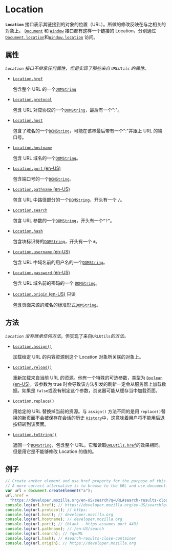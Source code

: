 # Location

**`Location`** 接口表示其链接到的对象的位置（URL）。所做的修改反映在与之相关的对象上。 [`Document`](https://developer.mozilla.org/zh-CN/docs/Web/API/Document) 和 [`Window`](https://developer.mozilla.org/zh-CN/docs/Web/API/Window) 接口都有这样一个链接的 Location，分别通过 [`Document.location`](https://developer.mozilla.org/zh-CN/docs/Web/API/Document/location)和[`Window.location`](https://developer.mozilla.org/zh-CN/docs/Web/API/Window/location) 访问。

## 属性

*`Location` 接口不继承任何属性，但是实现了那些来自 `URLUtils` 的属性。*

-   [`Location.href`](https://developer.mozilla.org/zh-CN/docs/Web/API/Location/href)

    包含整个 URL 的一个[`DOMString`](https://developer.mozilla.org/zh-CN/docs/Web/JavaScript/Reference/Global_Objects/String)

-   [`Location.protocol`](https://developer.mozilla.org/zh-CN/docs/Web/API/Location/protocol)

    包含 URL 对应协议的一个[`DOMString`](https://developer.mozilla.org/zh-CN/docs/Web/JavaScript/Reference/Global_Objects/String)，最后有一个":"。

-   [`Location.host`](https://developer.mozilla.org/zh-CN/docs/Web/API/Location/host)

    包含了域名的一个[`DOMString`](https://developer.mozilla.org/zh-CN/docs/Web/JavaScript/Reference/Global_Objects/String)，可能在该串最后带有一个":"并跟上 URL 的端口号。

-   [`Location.hostname`](https://developer.mozilla.org/zh-CN/docs/Web/API/Location/hostname)

    包含 URL 域名的一个[`DOMString`](https://developer.mozilla.org/zh-CN/docs/Web/JavaScript/Reference/Global_Objects/String)。

-   [`Location.port` (en-US)](https://developer.mozilla.org/en-US/docs/Web/API/Location/port)

    包含端口号的一个[`DOMString`](https://developer.mozilla.org/zh-CN/docs/Web/JavaScript/Reference/Global_Objects/String)。

-   [`Location.pathname` (en-US)](https://developer.mozilla.org/en-US/docs/Web/API/Location/pathname)

    包含 URL 中路径部分的一个[`DOMString`](https://developer.mozilla.org/zh-CN/docs/Web/JavaScript/Reference/Global_Objects/String)，开头有一个 `/`。

-   [`Location.search`](https://developer.mozilla.org/zh-CN/docs/Web/API/Location/search)

    包含 URL 参数的一个[`DOMString`](https://developer.mozilla.org/zh-CN/docs/Web/JavaScript/Reference/Global_Objects/String)，开头有一个`“?”`。

-   [`Location.hash`](https://developer.mozilla.org/zh-CN/docs/Web/API/Location/hash)

    包含块标识符的[`DOMString`](https://developer.mozilla.org/zh-CN/docs/Web/JavaScript/Reference/Global_Objects/String)，开头有一个 `#`。

-   [`Location.username` (en-US)](https://developer.mozilla.org/en-US/docs/Web/API/Location)

    包含 URL 中域名前的用户名的一个[`DOMString`](https://developer.mozilla.org/zh-CN/docs/Web/JavaScript/Reference/Global_Objects/String)。

-   [`Location.password` (en-US)](https://developer.mozilla.org/en-US/docs/Web/API/Location)

    包含 URL 域名前的密码的一个 [`DOMString`](https://developer.mozilla.org/zh-CN/docs/Web/JavaScript/Reference/Global_Objects/String)。

-   [`Location.origin` (en-US)](https://developer.mozilla.org/en-US/docs/Web/API/Location/origin) 只读

    包含页面来源的域名的标准形式[`DOMString`](https://developer.mozilla.org/zh-CN/docs/Web/JavaScript/Reference/Global_Objects/String)。

## 方法

*`Location` 没有继承任何方法*，但实现了来自`URLUtils`*的方法。*

-   [`Location.assign()`](https://developer.mozilla.org/zh-CN/docs/Web/API/Location/assign)

    加载给定 URL 的内容资源到这个 Location 对象所关联的对象上。

-   [`Location.reload()`](https://developer.mozilla.org/zh-CN/docs/Web/API/Location/reload)

    重新加载来自当前 URL 的资源。他有一个特殊的可选参数，类型为 [`Boolean` (en-US)](https://developer.mozilla.org/en-US/docs/Web/JavaScript/Reference/Global_Objects/Boolean)，该参数为 true 时会导致该方法引发的刷新一定会从服务器上加载数据。如果是 `false`或没有制定这个参数，浏览器可能从缓存当中加载页面。

-   [`Location.replace()`](https://developer.mozilla.org/zh-CN/docs/Web/API/Location/replace)

    用给定的 URL 替换掉当前的资源。与 `assign()` 方法不同的是用 `replace()`替换的新页面不会被保存在会话的历史 [`History`](https://developer.mozilla.org/zh-CN/docs/Web/API/History)中，这意味着用户将不能用后退按钮转到该页面。

-   [`Location.toString()`](https://developer.mozilla.org/zh-CN/docs/Web/API/Location/toString)

    返回一个[`DOMString`](https://developer.mozilla.org/zh-CN/docs/Web/JavaScript/Reference/Global_Objects/String)，包含整个 URL。它和读取[`URLUtils.href`](https://developer.mozilla.org/zh-CN/docs/Web/API/HTMLAnchorElement/href)的效果相同。但是用它是不能够修改 Location 的值的。

## 例子

```js
// Create anchor element and use href property for the purpose of this example
// A more correct alternative is to browse to the URL and use document.location or window.location
var url = document.createElement("a");
url.href =
  "https://developer.mozilla.org/en-US/search?q=URL#search-results-close-container";
console.log(url.href); // https://developer.mozilla.org/en-US/search?q=URL#search-results-close-container
console.log(url.protocol); // https:
console.log(url.host); // developer.mozilla.org
console.log(url.hostname); // developer.mozilla.org
console.log(url.port); // (blank - https assumes port 443)
console.log(url.pathname); // /en-US/search
console.log(url.search); // ?q=URL
console.log(url.hash); // #search-results-close-container
console.log(url.origin); // https://developer.mozilla.org
```